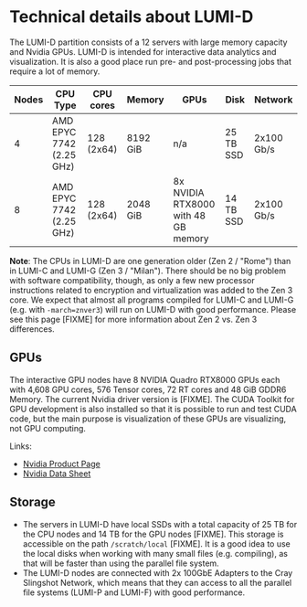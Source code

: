 # Technical details about LUMI-D

[rtx-8000-product]: https://www.nvidia.com/en-us/design-visualization/quadro/rtx-8000/
[rtx-8000-specs]: https://www.nvidia.com/content/dam/en-zz/Solutions/design-visualization/quadro-product-literature/quadro-rtx-8000-us-nvidia-946977-r1-web.pdf

The LUMI-D partition consists of a 12 servers with large memory capacity and
Nvidia GPUs. LUMI-D is intended for interactive data analytics and
visualization. It is also a good place run pre- and post-processing jobs that
require a lot of memory.

| Nodes | CPU Type                 | CPU cores  | Memory   | GPUs                                     | Disk      | Network    |
|-------|--------------------------|------------|----------|------------------------------------------|-----------|------------|
| 4     | AMD EPYC 7742 (2.25 GHz) | 128 (2x64) | 8192 GiB | n/a                                      | 25 TB SSD | 2x100 Gb/s |
| 8     | AMD EPYC 7742 (2.25 GHz) | 128 (2x64) | 2048 GiB | 8x NVIDIA RTX8000 <br> with 48 GB memory | 14 TB SSD | 2x100 Gb/s |

**Note**: The CPUs in LUMI-D are one generation older (Zen 2 / "Rome") than in
LUMI-C and LUMI-G (Zen 3 / "Milan"). There should be no big problem with
software compatibility, though, as only a few new processor instructions related
to encryption and virtualization was added to the Zen 3 core. We expect that
almost all programs compiled for LUMI-C and LUMI-G (e.g. with `-march=znver3`)
will run on LUMI-D with good performance. Please see this page [FIXME] for more
information about Zen 2 vs. Zen 3 differences.

## GPUs

The interactive GPU nodes have 8 NVIDIA Quadro RTX8000 GPUs each with 4,608 GPU
cores, 576 Tensor cores, 72 RT cores and 48 GiB GDDR6 Memory. The current Nvidia
driver version is [FIXME]. The CUDA Toolkit for GPU development is also
installed so that it is possible to run and test CUDA code, but the main purpose
is visualization of these GPUs are visualizing, not GPU computing.

Links:

* [Nvidia Product Page][rtx-8000-product]
* [Nvidia Data Sheet][rtx-8000-specs]

## Storage

* The servers in LUMI-D have local SSDs with a total capacity of 25 TB for the
  CPU nodes and 14 TB for the GPU nodes [FIXME]. This storage is accessible on
  the path `/scratch/local` [FIXME]. It is a good idea to use the local disks
  when working with many small files (e.g. compiling), as that will be faster
  than using the parallel file system.
* The LUMI-D nodes are connected with 2x 100GbE Adapters to the Cray Slingshot 
  Network, which means that they can access to all the parallel file systems 
  (LUMI-P and LUMI-F) with good performance.
